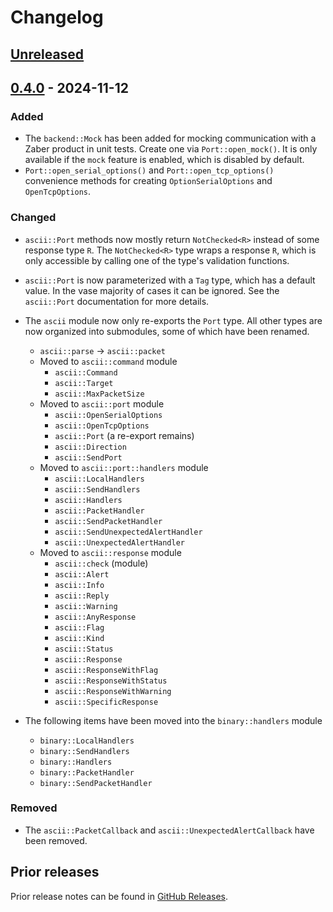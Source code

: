 # Changelog

## [Unreleased]

## [0.4.0] - 2024-11-12

### Added

* The `backend::Mock` has been added for mocking communication with a Zaber product in unit tests. Create one via `Port::open_mock()`. It is only available if the `mock` feature is enabled, which is disabled by default.
* `Port::open_serial_options()` and `Port::open_tcp_options()` convenience methods for creating `OptionSerialOptions` and `OpenTcpOptions`.

### Changed

* `ascii::Port` methods now mostly return `NotChecked<R>` instead of some response type `R`. The `NotChecked<R>` type wraps a response `R`, which is only accessible by calling one of the type's validation functions.
* `ascii::Port` is now parameterized with a `Tag` type, which has a default value. In the vase majority of cases it can be ignored. See the `ascii::Port` documentation for more details.
* The `ascii` module now only re-exports the `Port` type. All other types are now organized into submodules, some of which have been renamed.

  * `ascii::parse` -> `ascii::packet`
  * Moved to `ascii::command` module
    * `ascii::Command`
    * `ascii::Target`
    * `ascii::MaxPacketSize`
  * Moved to `ascii::port` module
    * `ascii::OpenSerialOptions`
    * `ascii::OpenTcpOptions`
    * `ascii::Port` (a re-export remains)
    * `ascii::Direction`
    * `ascii::SendPort`
  * Moved to `ascii::port::handlers` module
    * `ascii::LocalHandlers`
    * `ascii::SendHandlers`
    * `ascii::Handlers`
    * `ascii::PacketHandler`
    * `ascii::SendPacketHandler`
    * `ascii::SendUnexpectedAlertHandler`
    * `ascii::UnexpectedAlertHandler`
  * Moved to `ascii::response` module
    * `ascii::check` (module)
    * `ascii::Alert`
    * `ascii::Info`
    * `ascii::Reply`
    * `ascii::Warning`
    * `ascii::AnyResponse`
    * `ascii::Flag`
    * `ascii::Kind`
    * `ascii::Status`
    * `ascii::Response`
    * `ascii::ResponseWithFlag`
    * `ascii::ResponseWithStatus`
    * `ascii::ResponseWithWarning`
    * `ascii::SpecificResponse`
* The following items have been moved into the `binary::handlers` module
  * `binary::LocalHandlers`
  * `binary::SendHandlers`
  * `binary::Handlers`
  * `binary::PacketHandler`
  * `binary::SendPacketHandler`

### Removed

* The `ascii::PacketCallback` and `ascii::UnexpectedAlertCallback` have been removed.

## Prior releases

Prior release notes can be found in [GitHub Releases](https://github.com/stphnt/zproto/releases).


[Unreleased]: https://github.com/stphnt/zproto/compare/v0.4.0...HEAD
[0.4.0]: https://github.com/stphnt/zproto/compare/v0.3.5...v0.4.0
